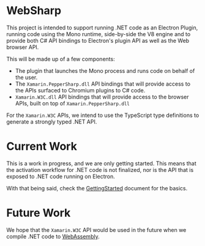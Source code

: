 # WebSharp

This project is intended to support running .NET code as an Electron Plugin, running code
using the Mono runtime, side-by-side the V8 engine and to provide both C# API bindings to
Electron's plugin API as well as the Web browser API.

This will be made up of a few components:

* The plugin that launches the Mono process and runs code on behalf of the user.
* The `Xamarin.PepperSharp.dll` API bindings that will provide access to the APIs
  surfaced to Chromium plugins to C# code.
* `Xamarin.W3C.dll` API bindings that will provide access to the browser APIs, 
  built on top of `Xamarin.PepperSharp.dll`

For the `Xamarin.W3C` APIs, we intend to use the TypeScript type definitions to generate
a strongly typed .NET API.

# Current Work

This is a work in progress, and we are only getting started.   This means that the activation
workflow for .NET code is not finalized, nor is the API that is exposed to .NET code running
on Electron.

With that being said, check the [GettingStarted](./GettingStarted) document for the basics.

# Future Work

We hope that the `Xamarin.W3C` API would be used in the future when we compile .NET code
to [WebAssembly](https://webassembly.github.io/).

